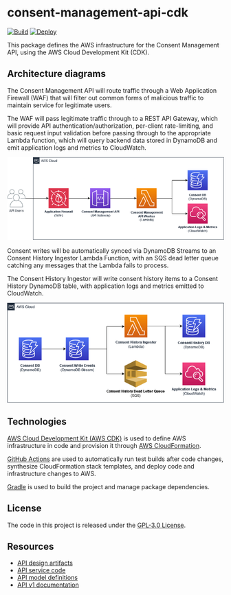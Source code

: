 # consent-management-api-cdk

[![Build](https://github.com/Consent-Management-Platform/consent-management-api-cdk/actions/workflows/test.yml/badge.svg?branch=main)](https://github.com/Consent-Management-Platform/consent-management-api-cdk/actions/workflows/test.yml)
[![Deploy](https://github.com/Consent-Management-Platform/consent-management-api-cdk/actions/workflows/deploy.yml/badge.svg?branch=main)](https://github.com/Consent-Management-Platform/consent-management-api-cdk/actions/workflows/deploy.yml)

This package defines the AWS infrastructure for the Consent Management API, using the AWS Cloud Development Kit (CDK).

## Architecture diagrams

The Consent Management API will route traffic through a Web Application Firewall (WAF) that will filter out common forms of malicious traffic to maintain service for legitimate users.

The WAF will pass legitimate traffic through to a REST API Gateway, which will provide API authentication/authorization, per-client rate-limiting, and basic request input validation before passing through to the appropriate Lambda function, which will query backend data stored in DynamoDB and emit application logs and metrics to CloudWatch.

![Consent Management API design diagram](https://github.com/Consent-Management-Platform/consent-management-design/blob/main/consent-management-api/diagrams/ConsentManagementApiDesignDiagram.png)

Consent writes will be automatically synced via DynamoDB Streams to an Consent History Ingestor Lambda Function, with an SQS dead letter queue catching any messages that the Lambda fails to process.

The Consent History Ingestor will write consent history items to a Consent History DynamoDB table, with application logs and metrics emitted to CloudWatch.

![Consent History Ingestion design diagram](https://github.com/Consent-Management-Platform/consent-management-design/blob/main/consent-management-api/diagrams/ConsentHistoryDesignDiagrams-DynamoDB%20Stream%20Option.drawio.png)

## Technologies
[AWS Cloud Development Kit (AWS CDK)](https://docs.aws.amazon.com/cdk/) is used to define AWS infrastructure in code and provision it through [AWS CloudFormation](https://aws.amazon.com/cloudformation/).

[GitHub Actions](https://docs.github.com/en/actions) are used to automatically run test builds after code changes, synthesize CloudFormation stack templates, and deploy code and infrastructure changes to AWS.

[Gradle](https://docs.gradle.org) is used to build the project and manage package dependencies.

## License
The code in this project is released under the [GPL-3.0 License](LICENSE).

## Resources
* [API design artifacts](https://github.com/Consent-Management-Platform/consent-management-design)
* [API service code](https://github.com/Consent-Management-Platform/consent-management-api)
* [API model definitions](https://github.com/Consent-Management-Platform/consent-management-api-models/)
* [API v1 documentation](https://consent-management-platform.github.io/consent-management-api-models/v1/docs.html)
